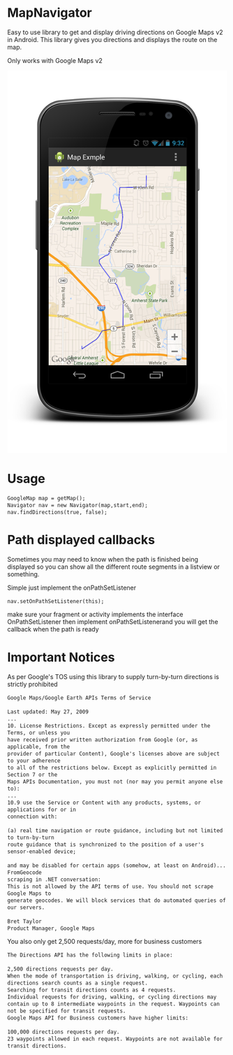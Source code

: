 MapNavigator
============

Easy to use library to get and display driving directions on Google Maps v2 in Android. This library gives you directions
and displays the route on the map.

Only works with Google Maps v2

![ScreenShot](/MapNavigator/Screenshot_2013-10-07-21-32-56_framed.png)

Usage
=====

    GoogleMap map = getMap();
    Navigator nav = new Navigator(map,start,end);
    nav.findDirections(true, false);
    
Path displayed callbacks
========================

Sometimes you may need to know when the path is finished being displayed so you can show all the different route segments
in a listview or something.

Simple just implement the onPathSetListener

    nav.setOnPathSetListener(this);
    
make sure your fragment or activity implements the interface OnPathSetListener then implement onPathSetListenerand you will get 
the callback when the path is ready

Important Notices
=================

As per Google's TOS using this library to supply turn-by-turn directions is strictly prohibited

    Google Maps/Google Earth APIs Terms of Service
 
    Last updated: May 27, 2009
    ...
    10. License Restrictions. Except as expressly permitted under the Terms, or unless you
    have received prior written authorization from Google (or, as applicable, from the
    provider of particular Content), Google's licenses above are subject to your adherence
    to all of the restrictions below. Except as explicitly permitted in Section 7 or the
    Maps APIs Documentation, you must not (nor may you permit anyone else to):
    ...
    10.9 use the Service or Content with any products, systems, or applications for or in
    connection with:
 
    (a) real time navigation or route guidance, including but not limited to turn-by-turn
    route guidance that is synchronized to the position of a user's sensor-enabled device;
 
    and may be disabled for certain apps (somehow, at least on Android)... FromGeocode
    scraping in .NET conversation:
    This is not allowed by the API terms of use. You should not scrape Google Maps to
    generate geocodes. We will block services that do automated queries of our servers.
 
    Bret Taylor
    Product Manager, Google Maps
    
You also only get 2,500 requests/day, more for business customers

    The Directions API has the following limits in place:

    2,500 directions requests per day.
    When the mode of transportation is driving, walking, or cycling, each directions search counts as a single request.
    Searching for transit directions counts as 4 requests.
    Individual requests for driving, walking, or cycling directions may contain up to 8 intermediate waypoints in the request. Waypoints can not be specified for transit requests.
    Google Maps API for Business customers have higher limits:

    100,000 directions requests per day.
    23 waypoints allowed in each request. Waypoints are not available for transit directions.
    
